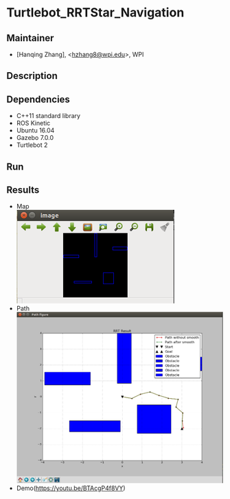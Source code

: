 # Turtlebot_RRTStar_Navigation 
## Maintainer
- [Hanqing Zhang], <<hzhang8@wpi.edu>>, WPI   

## Description

## Dependencies

- C++11 standard library   
- ROS Kinetic
- Ubuntu 16.04
- Gazebo 7.0.0
- Turtlebot 2

## Run

## Results
- Map   
![Result](https://github.com/Zhanghq8/Turtlebot_RRTStar_Navigation/blob/master/results/map_image.png) 
- Path   
![Result](https://github.com/Zhanghq8/Turtlebot_RRTStar_Navigation/blob/master/results/path.png) 
- Demo(https://youtu.be/BTAcgP4f8VY)
